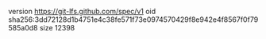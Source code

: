 version https://git-lfs.github.com/spec/v1
oid sha256:3dd72128d1b4751e4c38fe571f73e0974570429f8e942e4f8567f0f79585a0d8
size 12398
